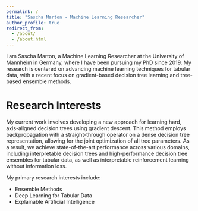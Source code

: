 ```yaml
---
permalink: /
title: "Sascha Marton - Machine Learning Researcher"
author_profile: true
redirect_from: 
  - /about/
  - /about.html
---
```


I am Sascha Marton, a  Machine Learning Researcher at the University of Mannheim in Germany, where I have been pursuing my PhD since 2019. My research is centered on advancing machine learning techniques for tabular data, with a recent focus on gradient-based decision tree learning and tree-based ensemble methods.

Research Interests
======
My current work involves developing a new approach for learning hard, axis-aligned decision trees using gradient descent. This method employs backpropagation with a straight-through operator on a dense decision tree representation, allowing for the joint optimization of all tree parameters. As a result, we achieve state-of-the-art performance across various domains, including interpretable decision trees and high-performance decision tree ensembles for tabular data, as well as interpretable reinforcement learning without information loss.

My primary research interests include:
* Ensemble Methods
* Deep Learning for Tabular Data
* Explainable Artificial Intelligence
